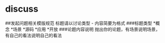 # discuss
##发起问题相关模版规范
标题请以讨论类型 - 内容简要为格式
###标题类型
*概念
*场景
*源码
*应用
*开放
###论题内容说明
抛出你的论题，有场景说明场景，有自己的看法说明自己的看法

